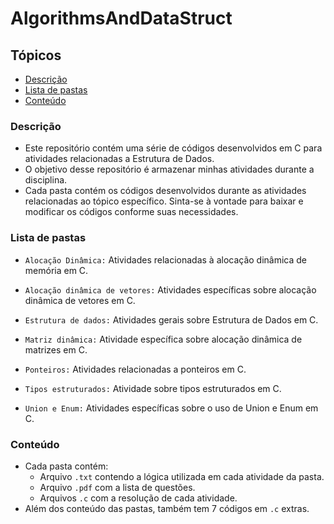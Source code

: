 # AlgorithmsAndDataStruct

## Tópicos

- [Descrição](#descrição)
- [Lista de pastas](#lista-de-pastas)
- [Conteúdo](#conteúdo)

### Descrição

- Este repositório contém uma série de códigos desenvolvidos em C para atividades relacionadas a Estrutura de Dados.
- O objetivo desse repositório é armazenar minhas atividades durante a disciplina.
- Cada pasta contém os códigos desenvolvidos durante as atividades relacionadas ao tópico específico. Sinta-se à vontade para baixar e modificar os códigos conforme suas necessidades.

### Lista de pastas

- `Alocação Dinâmica:` Atividades relacionadas à alocação dinâmica de memória em C.

- `Alocação dinâmica de vetores:` Atividades específicas sobre alocação dinâmica de vetores em C.

- `Estrutura de dados:` Atividades gerais sobre Estrutura de Dados em C.

- `Matriz dinâmica:` Atividade específica sobre alocação dinâmica de matrizes em C.

- `Ponteiros:` Atividades relacionadas a ponteiros em C.

- `Tipos estruturados:` Atividade sobre tipos estruturados em C.

- `Union e Enum:` Atividades específicas sobre o uso de Union e Enum em C.

### Conteúdo

- Cada pasta contém:
  - Arquivo `.txt` contendo a lógica utilizada em cada atividade da pasta.
  - Arquivo `.pdf` com a lista de questões.
  - Arquivos `.c` com a resolução de cada atividade.
- Além dos conteúdo das pastas, também tem 7 códigos em `.c` extras.
